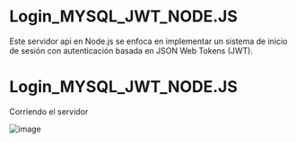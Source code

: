 # Login_MYSQL_JWT_NODE.JS
Este servidor api  en  Node.js se enfoca en implementar un sistema de inicio de sesión con autenticación basada en JSON Web Tokens (JWT).

# Login_MYSQL_JWT_NODE.JS
Corriendo el servidor

![image](https://github.com/Drest12/Login_MYSQL_JWT_NODE.JS/assets/107701223/20cd67e3-3f24-42a7-bf32-2286aa0b04b9)


